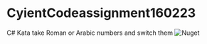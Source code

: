 # CyientCodeassignment160223
C# Kata take Roman or Arabic numbers and switch them
![Nuget](https://img.shields.io/nuget/v/RomanArabicNumeralsTst?color=blue&style=flat-square)
